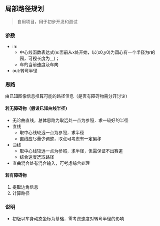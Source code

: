 ## 局部路径规划
>自用项目，用于初步开发和测试

### 参数
+ in:
  * 中心线函数表达式(e:面前从x处开始，以(x0,y0)为圆心有一个半径为r的园，可视长度为__)；  
  * 车的当前速度及车向
+ out:转弯半径

### 思路
由已知图像信息推算可能的路径信息（是否有障碍物需分开讨论）  
#### 若无障碍物（假设已知曲线半径）
  * 无论曲直线，总体思路为取远处一点为参照，求一较好的半径
  * 直线  
    + 取中心线较远一点为参照，求半径
    + 直线应尽量少调整，取点可考虑有一定偏移
  * 曲线
    + 取中心线较远一点为参照，求半径，但需保证不出赛道
    + 综合速度选取路径
  * 直曲混合处有混合输入，可考虑综合处理

#### 若有障碍物
  1. 提取边角信息
  2. 计算路径

### 说明
+ 初版以车身动态坐标为基础，需考虑速度对转弯半径的影响

